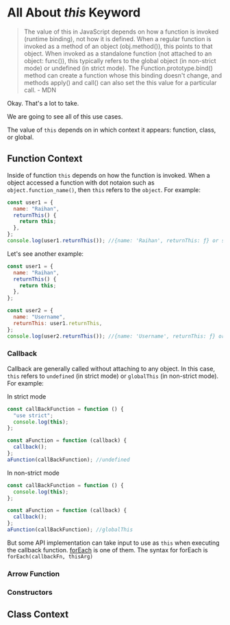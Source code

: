 # All About _this_ Keyword

> The value of this in JavaScript depends on how a function is invoked (runtime binding), not how it is defined. When a regular function is invoked as a method of an object (obj.method()), this points to that object. When invoked as a standalone function (not attached to an object: func()), this typically refers to the global object (in non-strict mode) or undefined (in strict mode). The Function.prototype.bind() method can create a function whose this binding doesn't change, and methods apply() and call() can also set the this value for a particular call. - MDN

Okay. That's a lot to take.

We are going to see all of this use cases.

The value of `this` depends on in which context it appears: function, class, or global.

## Function Context

Inside of function `this` depends on how the function is invoked. When a object accessed a function with dot notaion such as `object.function_name()`, then `this` refers to the `object`. For example:

```js
const user1 = {
  name: "Raihan",
  returnThis() {
    return this;
  },
};
console.log(user1.returnThis()); //{name: 'Raihan', returnThis: ƒ} or simply user1 object
```

Let's see another example:

```js
const user1 = {
  name: "Raihan",
  returnThis() {
    return this;
  },
};

const user2 = {
  name: "Username",
  returnThis: user1.returnThis,
};
console.log(user2.returnThis()); //{name: 'Username', returnThis: ƒ} or simply user2
```

### Callback

Callback are generally called without attaching to any object. In this case, `this` refers to `undefined` (in strict mode) or `globalThis` (in non-strict mode).
For example:

In strict mode

```js
const callBackFunction = function () {
  "use strict";
  console.log(this);
};

const aFunction = function (callback) {
  callback();
};
aFunction(callBackFunction); //undefined
```

In non-strict mode

```js
const callBackFunction = function () {
  console.log(this);
};

const aFunction = function (callback) {
  callback();
};
aFunction(callBackFunction); //globalThis
```

But some API implementation can take input to use as `this` when executing the callback function.
[forEach](https://developer.mozilla.org/en-US/docs/Web/JavaScript/Reference/Global_Objects/Set/forEach) is one of them. The syntax for forEach is `forEach(callbackFn, thisArg)`

### Arrow Function

### Constructors

## Class Context
